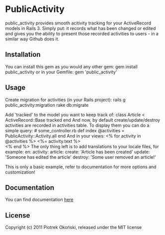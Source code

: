 # PublicActivity

public_activity provides smooth acitivity tracking for your ActiveRecord models in Rails 3.
Simply put: it records what has been changed or edited and gives you the ability to present those recorded activities to users - in a similar way Github does it.


## Installation

You can install this gem as you would any other gem:
    gem install public_activity
or in your Gemfile:
    gem 'public_activity'

## Usage

Create migration for activities (in your Rails project):
    rails g public_activity:migration
    rake db:migrate

Add 'tracked' to the model you want to keep track of:
    class Article < ActiveRecord::Base
      tracked
    end
And now, by default create/update/destroy activities are recorded in activities table. 
To display them you can do a simple query:
    # some_controller.rb
    def index
      @activities = PublicActivity::Activity.all
    end
And in your views:
    <% for activity in @activities %>
      <%= activity.text %><br/>
    <% end %>
The only thing left is to add translations to your locale files, for example:
    en:
      activity:
        article:
          create: 'Article has been created'
          update: 'Someone has edited the article'
          destroy: 'Some user removed an article!'

This is only a basic example, refer to documentation for more options and customization!
## Documentation

You can find documentation [here](http://rubydoc.info/gems/public_activity/)

## License
Copyright (c) 2011 Piotrek Okoński, released under the MIT license
